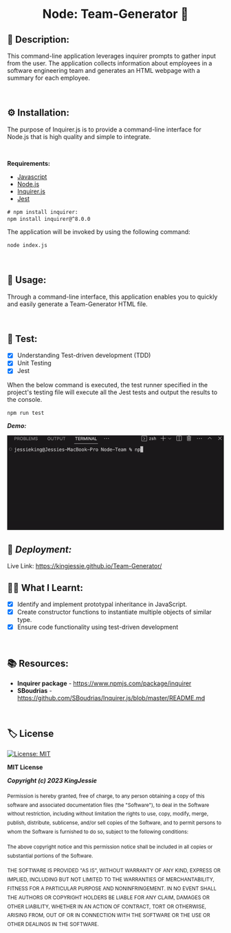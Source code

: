 <h1 align="center">Node: Team-Generator 👥</h1>

## 📑 Description:

This command-line application leverages inquirer prompts to gather input from the user. The application collects information about employees in a software engineering team and generates an HTML webpage with a summary for each employee.

<br>


## ⚙️ **Installation:**
The purpose of Inquirer.js is to provide a command-line interface for Node.js that is high quality and simple to integrate.

<br>

**Requirements:**
* [Javascript](https://www.javascript.com/)
* [Node.js](http://nodejs.org)
* [Inquirer.js](https://github.com/inquirer/inquirer.js)
* [Jest](https://marketplace.visualstudio.com/items?itemName=Orta.vscode-jest)

 ```
# npm install inquirer:
npm install inquirer@^8.0.0
```


The application will be invoked by using the following command:

```bash
node index.js
```
<br>

## 🧰 Usage:
Through a command-line interface, this application enables you to quickly and easily generate a Team-Generator HTML file. 

<br>

## 🧪 Test:

- [x] Understanding Test-driven development (TDD)
- [x] Unit Testing
- [x] Jest

When the below command is executed, the test runner specified in the project's testing file will execute all the Jest tests and output the results to the console.

```bash
npm run test
```

***Demo:***

![screenshot](images/test.gif)

## 🔀 ***Deployment:*** 
Live Link: https://kingjessie.github.io/Team-Generator/


## 🧑‍🏫 **What I Learnt:**
- [x] Identify and implement prototypal inheritance in JavaScript.
- [x] Create constructor functions to instantiate multiple objects of similar type.
- [x] Ensure code functionality using test-driven development

<br>



## 📚 Resources:
- **Inquirer package** - https://www.npmjs.com/package/inquirer
- **SBoudrias** - https://github.com/SBoudrias/Inquirer.js/blob/master/README.md

<br>

## 🏷️ License
[![License: MIT](https://img.shields.io/badge/License-MIT-yellow.svg)](https://opensource.org/licenses/MIT)

**MIT License**

***Copyright (c) 2023 KingJessie***

<sub>Permission is hereby granted, free of charge, to any person obtaining a copy of this software and associated documentation files (the "Software"), to deal in the Software without restriction, including without limitation the rights to use, copy, modify, merge, publish, distribute, sublicense, and/or sell copies of the Software, and to permit persons to whom the Software is furnished to do so, subject to the following conditions:</sub>

<sub>The above copyright notice and this permission notice shall be included in all copies or substantial portions of the Software.</sub>

<sub>THE SOFTWARE IS PROVIDED "AS IS", WITHOUT WARRANTY OF ANY KIND, EXPRESS OR IMPLIED, INCLUDING BUT NOT LIMITED TO THE WARRANTIES OF MERCHANTABILITY, FITNESS FOR A PARTICULAR PURPOSE AND NONINFRINGEMENT. IN NO EVENT SHALL THE AUTHORS OR COPYRIGHT HOLDERS BE LIABLE FOR ANY CLAIM, DAMAGES OR OTHER LIABILITY, WHETHER IN AN ACTION OF CONTRACT, TORT OR OTHERWISE, ARISING FROM, OUT OF OR IN CONNECTION WITH THE SOFTWARE OR THE USE OR OTHER DEALINGS IN THE SOFTWARE.</sub>

<br>
